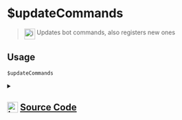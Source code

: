 # $updateCommands
> <img align="top" src="https://upload.wikimedia.org/wikipedia/commons/thumb/e/e4/Infobox_info_icon.svg/160px-Infobox_info_icon.svg.png?20150409153300" alt="image" width="25" height="auto"> Updates bot commands, also registers new ones
## Usage
```
$updateCommands
```
<details>
<summary>
    
## <img align="top" src="https://cdn4.iconfinder.com/data/icons/iconsimple-logotypes/512/github-512.png" alt="image" width="25" height="auto">  [Source Code](https://github.com/tryforge/ForgeScript-V2/blob/main/src/native/updateCommands.ts)
    
</summary>
    
```ts
import { NativeFunction, Return } from "../structures"

export default new NativeFunction({
    name: "$updateCommands",
    version: "1.0.2",
    description: "Updates bot commands, also registers new ones",
    unwrap: false,
    execute(ctx) {
        ctx.client.commands.refresh()
        return this.success()
    },
})

```
    
</details>